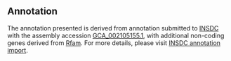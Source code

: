 

Annotation
----------

The annotation presented is derived from annotation submitted to
[INSDC](http://www.insdc.org) with the assembly accession
[GCA\_002105155.1](http://www.ebi.ac.uk/ena/data/view/GCA_002105155.1),
with additional non-coding genes derived from
[Rfam](http://rfam.xfam.org/). For more details, please visit [INSDC
annotation
import](http://ensemblgenomes.org/info/data/insdc_annotation).
